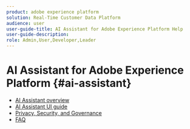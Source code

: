 ```yaml
---
product: adobe experience platform
solution: Real-Time Customer Data Platform
audience: user
user-guide-title: AI Assistant for Adobe Experience Platform Help
user-guide-description: 
role: Admin,User,Developer,Leader
---
```


# AI Assistant for Adobe Experience Platform {#ai-assistant}

* [AI Assistant overview](home.md)
* [AI Assistant UI guide](ui-guide.md)
* [Privacy, Security, and Governance](privacy.md)
* [FAQ](faq.md)